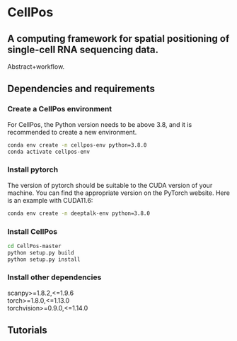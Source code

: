 # CellPos
## A computing framework for spatial positioning of single-cell RNA sequencing data.
Abstract+workflow.
## Dependencies and requirements 
### Create a CellPos environment
For CellPos, the Python version needs to be above 3.8, and it is recommended to create a new environment.
```bash
conda env create -n cellpos-env python=3.8.0
conda activate cellpos-env 
```
### Install pytorch
The version of pytorch should be suitable to the CUDA version of your machine. You can find the appropriate version on the PyTorch website. Here is an example with CUDA11.6:
```bash
conda env create -n deeptalk-env python=3.8.0
```
### Install CellPos
```bash
cd CellPos-master
python setup.py build
python setup.py install
```
### Install other dependencies
scanpy>=1.8.2,<=1.9.6  
torch>=1.8.0,<=1.13.0  
torchvision>=0.9.0,<=1.14.0  
## Tutorials

